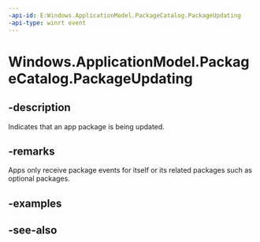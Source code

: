 ```yaml
---
-api-id: E:Windows.ApplicationModel.PackageCatalog.PackageUpdating
-api-type: winrt event
---
```


<!-- Event syntax
public event Windows.Foundation.TypedEventHandler PackageUpdating<Windows.ApplicationModel.PackageCatalog,  Windows.ApplicationModel.PackageUpdatingEventArgs>
-->

# Windows.ApplicationModel.PackageCatalog.PackageUpdating

## -description
Indicates that an app package is being updated.

## -remarks
Apps only receive package events for itself or its related packages such as optional packages.

## -examples

## -see-also
